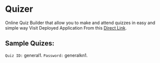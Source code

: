 # Quizer

Online Quiz Builder that allow you to make and attend quizzes in easy and simple way 
Visit Deployed Application From this [Direct Link](https://quizer-jo.web.app/).

## Sample Quizes:
  `Quiz ID:` general1.
  `Password:` generalkn1.

